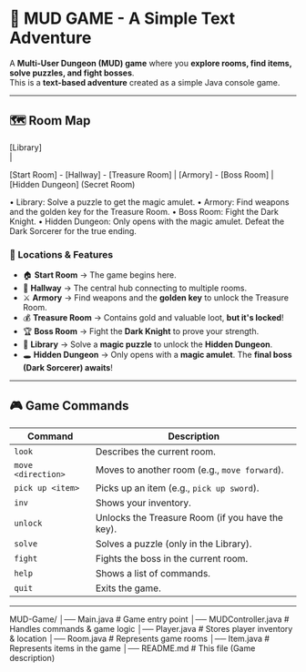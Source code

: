 # 🏰 MUD GAME - A Simple Text Adventure

A **Multi-User Dungeon (MUD) game** where you **explore rooms, find items, solve puzzles, and fight bosses**.  
This is a **text-based adventure** created as a simple Java console game.

---

## 🗺️ **Room Map**
   
  [Library]  
                |  
        
  [Start Room] - [Hallway] - [Treasure Room]
                |
       [Armory] - [Boss Room]
                |
      [Hidden Dungeon] (Secret Room)

  •	Library: Solve a puzzle to get the magic amulet.
	•	Armory: Find weapons and the golden key for the Treasure Room.
	•	Boss Room: Fight the Dark Knight.
	•	Hidden Dungeon: Only opens with the magic amulet. Defeat the Dark Sorcerer for the true ending.


  ### **📌 Locations & Features**
- 🏠 **Start Room** → The game begins here.  
- 🏰 **Hallway** → The central hub connecting to multiple rooms.  
- ⚔️ **Armory** → Find weapons and the **golden key** to unlock the Treasure Room.  
- 💰 **Treasure Room** → Contains gold and valuable loot, **but it's locked**!  
- 🏆 **Boss Room** → Fight the **Dark Knight** to prove your strength.  
- 📖 **Library** → Solve a **magic puzzle** to unlock the **Hidden Dungeon**.  
- 🕳️ **Hidden Dungeon** → Only opens with a **magic amulet**. The **final boss (Dark Sorcerer) awaits**!  

---

## 🎮 **Game Commands**
| Command | Description |
|---------|------------|
| `look` | Describes the current room. |
| `move <direction>` | Moves to another room (e.g., `move forward`). |
| `pick up <item>` | Picks up an item (e.g., `pick up sword`). |
| `inv` | Shows your inventory. |
| `unlock` | Unlocks the Treasure Room (if you have the key). |
| `solve` | Solves a puzzle (only in the Library). |
| `fight` | Fights the boss in the current room. |
| `help` | Shows a list of commands. |
| `quit` | Exits the game. |

---


MUD-Game/
│── Main.java          # Game entry point
│── MUDController.java # Handles commands & game logic
│── Player.java        # Stores player inventory & location
│── Room.java          # Represents game rooms
│── Item.java          # Represents items in the game
│── README.md          # This file (Game description)
